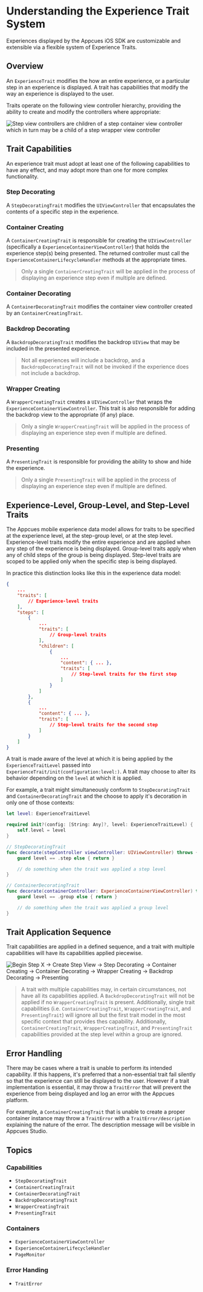 # Understanding the Experience Trait System

Experiences displayed by the Appcues iOS SDK are customizable and extensible via a flexible system of Experience Traits.

## Overview

An ``ExperienceTrait`` modifies the how an entire experience, or a particular step in an experience is displayed. A trait has capabilities that modify the way an experience is displayed to the user.

Traits operate on the following view controller hierarchy, providing the ability to create and modify the controllers where appropriate:

![Step view controllers are children of a step container view controller which in turn may be a child of a step wrapper view controller](trait-controllers.png)

## Trait Capabilities

An experience trait must adopt at least one of the following capabilities to have any effect, and may adopt more than one for more complex functionality.

### Step Decorating

A ``StepDecoratingTrait`` modifies the `UIViewController` that encapsulates the contents of a specific step in the experience.

### Container Creating

A ``ContainerCreatingTrait`` is responsible for creating the `UIViewController` (specifically a ``ExperienceContainerViewController``) that holds the experience step(s) being presented. The returned controller must call the ``ExperienceContainerLifecycleHandler`` methods at the appropriate times.

> Only a single ``ContainerCreatingTrait`` will be applied in the process of displaying an experience step even if multiple are defined.

### Container Decorating

A ``ContainerDecoratingTrait`` modifies the container view controller created by an ``ContainerCreatingTrait``.

### Backdrop Decorating

A  ``BackdropDecoratingTrait`` modifies the backdrop `UIView` that may be included in the presented experience.

>  Not all experiences will include a backdrop, and a ``BackdropDecoratingTrait`` will not be invoked if the experience does not include a backdrop.

### Wrapper Creating

A ``WrapperCreatingTrait`` creates a `UIViewController` that wraps the ``ExperienceContainerViewController``. This trait is also responsible for adding the backdrop view to the appropriate (if any) place.

> Only a single ``WrapperCreatingTrait`` will be applied in the process of displaying an experience step even if multiple are defined.

### Presenting

A ``PresentingTrait`` is responsible for providing the ability to show and hide the experience.

> Only a single ``PresentingTrait`` will be applied in the process of displaying an experience step even if multiple are defined.

## Experience-Level, Group-Level, and Step-Level Traits

The Appcues mobile experience data model allows for traits to be specified at the experience level, at the step-group level, or at the step level. Experience-level traits modify the entire experience and are applied when any step of the experience is being displayed. Group-level traits apply when any of child steps of the group is being displayed. Step-level traits are scoped to be applied only when the specific step is being displayed.

In practice this distinction looks like this in the experience data model:

```json
{
    ...
    "traits": [
        // Experience-level traits
    ],
    "steps": [
        {
            ...
            "traits": [
                // Group-level traits
            ],
            "children": [
                {
                    ...
                    "content": { ... },
                    "traits": [
                        // Step-level traits for the first step
                    ]
                }
            ]
        },
        {
            ...
            "content": { ... },
            "traits": [
                // Step-level traits for the second step
            ]
        }
    ]
}
```

A trait is made aware of the level at which it is being applied by the ``ExperienceTraitLevel`` passed into ``ExperienceTrait/init(configuration:level:)``. A trait may choose to alter its behavior depending on the `level` at which it is applied.

For example, a trait might simultaneously conform to ``StepDecoratingTrait`` and ``ContainerDecoratingTrait`` and the choose to apply it's decoration in only one of those contexts:

```swift
let level: ExperienceTraitLevel

required init?(config: [String: Any]?, level: ExperienceTraitLevel) {
    self.level = level
}

// StepDecoratingTrait
func decorate(stepController viewController: UIViewController) throws {
    guard level == .step else { return }

    // do something when the trait was applied a step level
}

// ContainerDecoratingTrait
func decorate(containerController: ExperienceContainerViewController) throws {
    guard level == .group else { return }

    // do something when the trait was applied a group level
}
```

## Trait Application Sequence

Trait capabilities are applied in a defined sequence, and a trait with multiple capabilities will have its capabilities applied piecewise.

![Begin Step X -> Create Step View -> Step Decorating -> Container Creating -> Container Decorating -> Wrapper Creating -> Backdrop Decorating -> Presenting](trait-flow.png)

> A trait with multiple capabilities may, in certain circumstances, not have all its capabilities applied. A ``BackdropDecoratingTrait`` will not be applied if no ``WrapperCreatingTrait`` is present. Additionally, single trait capabilities (i.e. ``ContainerCreatingTrait``, ``WrapperCreatingTrait``, and ``PresentingTrait``) will ignore all but the first trait model in the most specific context that provides thes capability. Additionally, ``ContainerCreatingTrait``, ``WrapperCreatingTrait``, and ``PresentingTrait`` capabilities provided at the step level within a group are ignored.

## Error Handling

There may be cases where a trait is unable to perform its intended capability. If this happens, it's preferred that a non-essential trait fail silently so that the experience can still be displayed to the user. However if a trait implementation is essential, it may throw a ``TraitError`` that will prevent the experience from being displayed and log an error with the Appcues platform.

For example, a ``ContainerCreatingTrait`` that is unable to create a proper container instance may throw a ``TraitError`` with a ``TraitError/description`` explaining the nature of the error. The description message will be visible in Appcues Studio.

## Topics

### Capabilities

- ``StepDecoratingTrait``
- ``ContainerCreatingTrait``
- ``ContainerDecoratingTrait``
- ``BackdropDecoratingTrait``
- ``WrapperCreatingTrait``
- ``PresentingTrait``

### Containers

- ``ExperienceContainerViewController``
- ``ExperienceContainerLifecycleHandler``
- ``PageMonitor``

### Error Handing

- ``TraitError``
